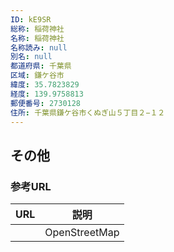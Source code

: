 ```yaml
---
ID: kE9SR
総称: 稲荷神社
名称: 稲荷神社
名称読み: null
別名: null
都道府県: 千葉県
区域: 鎌ケ谷市
緯度: 35.7823829
経度: 139.9758813
郵便番号: 2730128
住所: 千葉県鎌ケ谷市くぬぎ山５丁目２−１２
---
```


## その他

### 参考URL

| URL | 説明          |
| --- | ------------- |
|     | OpenStreetMap |
